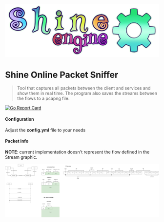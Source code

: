 ![](shine.png)
# Shine Online Packet Sniffer

> Tool that captures all packets between the client and services and show them in real time.
> The program also saves the streams between the flows to a pcapng file.
>
 [![Go Report Card](https://goreportcard.com/badge/github.com/shine-o/shine.engine.packet-sniffer)](https://goreportcard.com/report/github.com/shine-o/shine.engine.packet-sniffer)
#### Configuration

Adjust the **config.yml** file to your needs

#### Packet info

**NOTE**: current implementation doesn't represent the flow defined in the Stream graphic.

![](packet-flow-draw.png)

